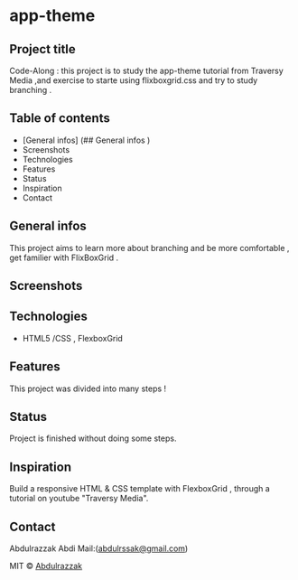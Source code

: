 # app-theme


## Project title
Code-Along : this project is to study the app-theme tutorial from Traversy Media ,and exercise to starte using flixboxgrid.css
and try to study branching .

## Table of contents
+ [General infos] (## General infos )
+ Screenshots
+ Technologies
+ Features
+ Status
+ Inspiration
+ Contact


## General infos 
This project aims to learn more about branching and be more comfortable , get familier with FlixBoxGrid .
 
## Screenshots

## Technologies 
+ HTML5 /CSS , FlexboxGrid

## Features
This project was divided into many steps !

## Status
Project is finished without doing some steps. 

## Inspiration
 Build a responsive HTML & CSS template with FlexboxGrid ,  through a tutorial on youtube "Traversy Media".

## Contact
Abdulrazzak Abdi  Mail:(abdulrssak@gmail.com)


MIT © [Abdulrazzak]()

